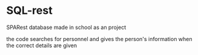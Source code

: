 # SQL-rest
SPARest database made in school as an project

the code searches for personnel and gives the person's information when the correct details are given

